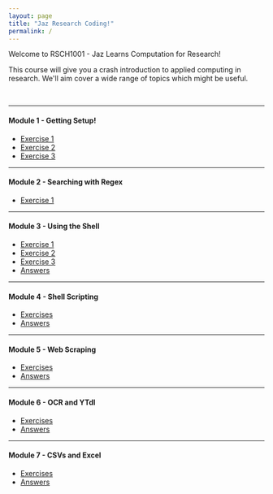 ```yaml
---
layout: page
title: "Jaz Research Coding!"
permalink: /
---
```


Welcome to RSCH1001 - Jaz Learns Computation for Research! 

This course will give you a crash introduction to applied computing in research. We'll aim cover a wide range of topics which might be useful.

<br>

---

#### Module 1 - Getting Setup!
- [Exercise 1](/module1/exercise1)
- [Exercise 2](/module1/exercise2)
- [Exercise 3](/module1/exercise3)

--- 

#### Module 2 - Searching with Regex
- [Exercise 1](/module2/exercise1)

--- 

#### Module 3 - Using the Shell
- [Exercise 1](/module3/exercise1)
- [Exercise 2](/module3/exercise2)
- [Exercise 3](/module3/exercise3)
- [Answers](/module3/answer)

--- 

#### Module 4 - Shell Scripting
- [Exercises](/module4/exercise)
- [Answers](/module4/answer)

--- 

#### Module 5 - Web Scraping
- [Exercises](/module5/exercise)
- [Answers](/module5/answer)

--- 

#### Module 6 - OCR and YTdl
- [Exercises](/module6/exercise)
- [Answers](/module6/answer)

---

#### Module 7 - CSVs and Excel
- [Exercises](/module7/exercise)
- [Answers](/module7/answer)


<br><br><br>